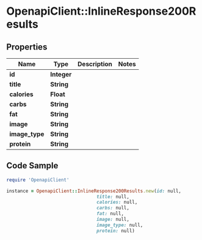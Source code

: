 # OpenapiClient::InlineResponse200Results

## Properties

Name | Type | Description | Notes
------------ | ------------- | ------------- | -------------
**id** | **Integer** |  | 
**title** | **String** |  | 
**calories** | **Float** |  | 
**carbs** | **String** |  | 
**fat** | **String** |  | 
**image** | **String** |  | 
**image_type** | **String** |  | 
**protein** | **String** |  | 

## Code Sample

```ruby
require 'OpenapiClient'

instance = OpenapiClient::InlineResponse200Results.new(id: null,
                                 title: null,
                                 calories: null,
                                 carbs: null,
                                 fat: null,
                                 image: null,
                                 image_type: null,
                                 protein: null)
```


